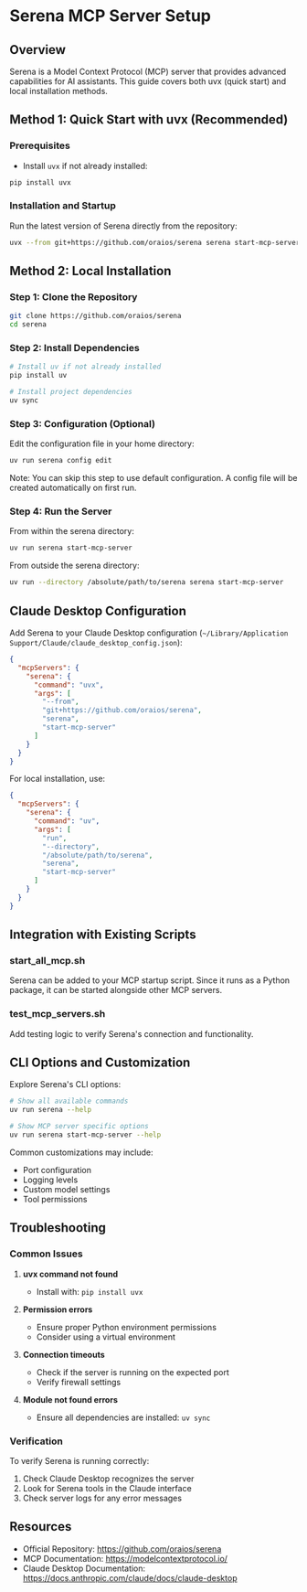 # Serena MCP Server Setup

## Overview
Serena is a Model Context Protocol (MCP) server that provides advanced capabilities for AI assistants. This guide covers both uvx (quick start) and local installation methods.

## Method 1: Quick Start with uvx (Recommended)

### Prerequisites
- Install `uvx` if not already installed:
```bash
pip install uvx
```

### Installation and Startup
Run the latest version of Serena directly from the repository:

```bash
uvx --from git+https://github.com/oraios/serena serena start-mcp-server
```

## Method 2: Local Installation

### Step 1: Clone the Repository
```bash
git clone https://github.com/oraios/serena
cd serena
```

### Step 2: Install Dependencies
```bash
# Install uv if not already installed
pip install uv

# Install project dependencies
uv sync
```

### Step 3: Configuration (Optional)
Edit the configuration file in your home directory:

```bash
uv run serena config edit
```

Note: You can skip this step to use default configuration. A config file will be created automatically on first run.

### Step 4: Run the Server

From within the serena directory:
```bash
uv run serena start-mcp-server
```

From outside the serena directory:
```bash
uv run --directory /absolute/path/to/serena serena start-mcp-server
```

## Claude Desktop Configuration

Add Serena to your Claude Desktop configuration (`~/Library/Application Support/Claude/claude_desktop_config.json`):

```json
{
  "mcpServers": {
    "serena": {
      "command": "uvx",
      "args": [
        "--from",
        "git+https://github.com/oraios/serena",
        "serena",
        "start-mcp-server"
      ]
    }
  }
}
```

For local installation, use:
```json
{
  "mcpServers": {
    "serena": {
      "command": "uv",
      "args": [
        "run",
        "--directory",
        "/absolute/path/to/serena",
        "serena",
        "start-mcp-server"
      ]
    }
  }
}
```

## Integration with Existing Scripts

### start_all_mcp.sh
Serena can be added to your MCP startup script. Since it runs as a Python package, it can be started alongside other MCP servers.

### test_mcp_servers.sh
Add testing logic to verify Serena's connection and functionality.

## CLI Options and Customization

Explore Serena's CLI options:

```bash
# Show all available commands
uv run serena --help

# Show MCP server specific options
uv run serena start-mcp-server --help
```

Common customizations may include:
- Port configuration
- Logging levels
- Custom model settings
- Tool permissions

## Troubleshooting

### Common Issues

1. **uvx command not found**
   - Install with: `pip install uvx`

2. **Permission errors**
   - Ensure proper Python environment permissions
   - Consider using a virtual environment

3. **Connection timeouts**
   - Check if the server is running on the expected port
   - Verify firewall settings

4. **Module not found errors**
   - Ensure all dependencies are installed: `uv sync`

### Verification

To verify Serena is running correctly:

1. Check Claude Desktop recognizes the server
2. Look for Serena tools in the Claude interface
3. Check server logs for any error messages

## Resources

- Official Repository: https://github.com/oraios/serena
- MCP Documentation: https://modelcontextprotocol.io/
- Claude Desktop Documentation: https://docs.anthropic.com/claude/docs/claude-desktop